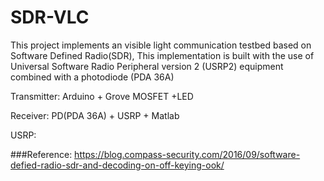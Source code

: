# SDR-VLC
This project implements  an visible light communication testbed based on Software Defined Radio(SDR), This implementation is
built with the use of Universal Software Radio Peripheral version 2 (USRP2) equipment combined with a  photodiode (PDA 36A)

Transmitter: Arduino + Grove MOSFET +LED

Receiver: PD(PDA 36A) + USRP + Matlab

USRP:
![]()







###Reference:
https://blog.compass-security.com/2016/09/software-defied-radio-sdr-and-decoding-on-off-keying-ook/


